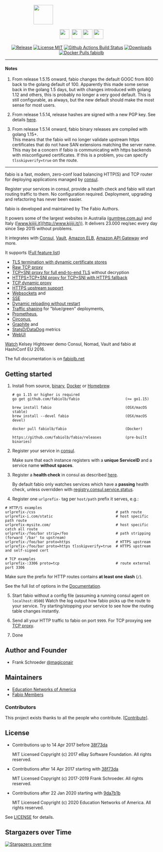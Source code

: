 <p align="center">
  <p align="center" style="width: 50%; height: 64px;">
    <img src="https://cdn.rawgit.com/fabiolb/fabio/015e999/fabio.svg" height="64"/>
  </p>
  <p align="center" style="margin-top: 16px">
    <a href="http://ebay.github.io/"><img src="https://cdn.rawgit.com/fabiolb/fabio/7a02e1f/ebay.png" height="32" style="padding-right: 4px"/></a>
    <a href="http://www.ebayclassifiedsgroup.com"><img src="https://cdn.rawgit.com/fabiolb/fabio/7a02e1f/ecg.png" height="32"/></a>
    <a href="http://www.mytaxi.de"><img src="https://cdn.rawgit.com/fabiolb/fabio/7a02e1f/mytaxi.png" height="32"/></a>
    <a href="http://www.classmarkets.com"><img src="https://cdn.rawgit.com/fabiolb/fabio/7a02e1f/classmarkets.png" height="32"/></a>
  </p>
  <p align="center" style="margin-top: 16px">
    <a href="https://github.com/fabiolb/fabio/releases/latest"><img alt="Release" src="https://img.shields.io/github/release/fabiolb/fabio.svg?style=flat-square"></a>
    <a href="https://raw.githubusercontent.com/fabiolb/fabio/master/LICENSE"><img alt="License MIT" src="https://img.shields.io/badge/license-MIT-blue.svg?style=flat-square"></a>
    <a href="https://github.com/fabiolb/fabio/actions/workflows/build.yml"><img alt="Github Actions Build Status" src="https://github.com/fabiolb/fabio/actions/workflows/build.yml/badge.svg"></a>
    <a href="https://github.com/fabiolb/fabio/releases"><img alt="Downloads" src="https://img.shields.io/github/downloads/fabiolb/fabio/total.svg?style=flat-square"></a>
    <a href="https://hub.docker.com/r/fabiolb/fabio/"><img alt="Docker Pulls fabiolb" src="https://img.shields.io/docker/pulls/fabiolb/fabio.svg?style=flat-square&label=docker+pulls+fabiolb"></a>
  </p>
</p>

---

#### Notes

1) From release 1.5.15 onward, fabio changes the default GOGC from 800 back to
the golang default of 100.  Apparently this made some sense back in the golang 1.5 days, but with
changes introduced with golang 1.12 and others, this is probably no longer a very good default.
This is still configurable, as always, but the new default should make the most sense for most users.

2) From release 1.5.14, release hashes are signed with a new PGP key.
See details [here](https://fabiolb.net/faq/verifying-releases/).

3) From release 1.5.14 onward, fabio binary releases are compiled with golang 1.15+.  
This means that the fabio will no longer validate upstream https certificates that do 
not have SAN extensions matching the server name.  This may be a concern if fabio is 
communicating with https backends with misconfigured certificates.  If this is a problem,
you can specify `tlsskipverify=true` on the route.



---

fabio is a fast, modern, zero-conf load balancing HTTP(S) and TCP router
for deploying applications managed by [consul](https://consul.io/).

Register your services in consul, provide a health check and fabio will start
routing traffic to them. No configuration required. Deployment, upgrading and
refactoring has never been easier.

fabio is developed and maintained by The Fabio Authors.

It powers some of the largest websites in
Australia ([gumtree.com.au](http://www.gumtree.com.au))
and Italy ([www.kijiji.it](http://www.kijiji.it/)).
It delivers 23.000 req/sec every day since Sep 2015 without problems.

It integrates with
[Consul](https://consul.io/),
[Vault](https://vaultproject.io/),
[Amazon ELB](https://aws.amazon.com/elasticloadbalancing),
[Amazon API Gateway](https://aws.amazon.com/api-gateway/)
and more.

It supports ([Full feature list](https://fabiolb.net/feature/))

* [TLS termination with dynamic certificate stores](https://fabiolb.net/feature/certificate-stores/)
* [Raw TCP proxy](https://fabiolb.net/feature/tcp-proxy/)
* [TCP+SNI proxy for full end-to-end TLS](https://fabiolb.net/feature/tcp-sni-proxy/) without decryption
* [HTTPS+TCP+SNI proxy for TCP+SNI with HTTPS fallback](https://fabiolb.net/feature/https-tcp-sni-proxy/)
* [TCP dynamic proxy](https://fabiolb.net/feature/tcp-dynamic-proxy/)
* [HTTPS upstream support](https://fabiolb.net/feature/https-upstream/)
* [Websockets](https://fabiolb.net/feature/websockets/) and
* [SSE](https://fabiolb.net/feature/sse/)
* [Dynamic reloading without restart](https://fabiolb.net/feature/dynamic-reloading/)
* [Traffic shaping](https://fabiolb.net/feature/traffic-shaping/) for "blue/green" deployments,
* [Prometheus](https://fabiolb.net/features/metrics/),
* [Circonus](https://fabiolb.net/feature/metrics/),
* [Graphite](https://fabiolb.net/feature/metrics/) and
* [StatsD/DataDog](https://fabiolb.net/feature/metrics/) metrics
* [WebUI](https://fabiolb.net/feature/web-ui/)

[Watch](https://www.youtube.com/watch?v=gf43TcWjBrE&list=PL81sUbsFNc5b-Gd59Lpz7BW0eHJBt0GvE&index=1)
Kelsey Hightower demo Consul, Nomad, Vault and fabio at HashiConf EU 2016.

The full documentation is on [fabiolb.net](https://fabiolb.net/)

## Getting started

1. Install from source, [binary](https://github.com/fabiolb/fabio/releases),
   [Docker](https://hub.docker.com/r/fabiolb/fabio/) or [Homebrew](http://brew.sh).
    ```shell
	# go 1.15 or higher is required
    go get github.com/fabiolb/fabio                     (>= go1.15)

    brew install fabio                                  (OSX/macOS stable)
    brew install --devel fabio                          (OSX/macOS devel)

    docker pull fabiolb/fabio                           (Docker)

    https://github.com/fabiolb/fabio/releases           (pre-built binaries)
    ```

2. Register your service in [consul](https://consul.io/).

   Make sure that each instance registers with a **unique ServiceID** and a service name **without spaces**.

3. Register a **health check** in consul as described [here](https://consul.io/docs/agent/checks.html).

   By default fabio only watches services which have a **passing** health check, unless overridden with [registry.consul.service.status](https://fabiolb.net/ref/registry.consul.service.status/).

4. Register one `urlprefix-` tag per `host/path` prefix it serves, e.g.:

```
# HTTP/S examples
urlprefix-/css                                     # path route
urlprefix-i.com/static                             # host specific path route
urlprefix-mysite.com/                              # host specific catch all route
urlprefix-/foo/bar strip=/foo                      # path stripping (forward '/bar' to upstream)
urlprefix-/foo/bar proto=https                     # HTTPS upstream
urlprefix-/foo/bar proto=https tlsskipverify=true  # HTTPS upstream and self-signed cert

# TCP examples
urlprefix-:3306 proto=tcp                          # route external port 3306
```

   Make sure the prefix for HTTP routes contains **at least one slash** (`/`).

   See the full list of options in the [Documentation](https://github.com/fabiolb/fabio/wiki/Routing#config-language).

5. Start fabio without a config file (assuming a running consul agent on `localhost:8500`)
   Watch the log output how fabio picks up the route to your service.
   Try starting/stopping your service to see how the routing table changes instantly.

6. Send all your HTTP traffic to fabio on port `9999`.
   For TCP proxying see [TCP proxy](https://fabiolb.net/feature/tcp-proxy/).

7. Done

## Author and Founder

* Frank Schroeder [@magiconair](https://twitter.com/magiconair)

## Maintainers

* [Education Networks of America](https://github.com/myENA/)
* [Fabio Members](https://github.com/orgs/fabiolb/people)

### Contributors

This project exists thanks to all the people who contribute. [[Contribute](CONTRIBUTING.md)].

## License

* Contributions up to 14 Apr 2017 before [38f73da](https://github.com/fabiolb/fabio/commit/38f73da6413b68fed1631101ac1d0b79a2fac870)

  MIT Licensed
  Copyright (c) 2017 eBay Software Foundation. All rights reserved.

* Contributions after 14 Apr 2017 starting with  [38f73da](https://github.com/fabiolb/fabio/commit/38f73da6413b68fed1631101ac1d0b79a2fac870)

  MIT Licensed
  Copyright (c) 2017-2019 Frank Schroeder. All rights reserved.

* Contributions after 22 Jan 2020 starting with [9da7b1b](https://github.com/fabiolb/fabio/commit/9da7b1b6ce0f631f7974e8663b34022c3496dca7#diff-b335630551682c19a781afebcf4d07bf978fb1f8ac04c6bf87428ed5106870f5)

  MIT Licensed
  Copyright (c) 2020 Education Networks of America.  All rights reserved.

See [LICENSE](https://github.com/fabiolb/fabio/blob/master/LICENSE) for details.

## Stargazers over Time

[![Stargazers over time](https://starcharts.herokuapp.com/fabiolb/fabio.svg)](https://starcharts.herokuapp.com/fabiolb/fabio)
